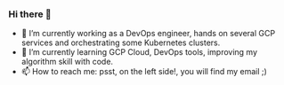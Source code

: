 ### Hi there 👋

- 🔭 I’m currently working as a DevOps engineer, hands on several GCP services and orchestrating some Kubernetes clusters.
- 🌱 I’m currently learning GCP Cloud, DevOps tools, improving my algorithm skill with code.
- 📫 How to reach me: psst, on the left side!, you will find my email ;)
<!--
**Keyproco/keyproco** is a ✨ _special_ ✨ repository because its `README.md` (this file) appears on your GitHub profile.

Here are some ideas to get you started:

- 🔭 I’m currently working on ...
- 🌱 I’m currently learning ...
- 👯 I’m looking to collaborate on ...
- 🤔 I’m looking for help with ...
- 💬 Ask me about ...
- 📫 How to reach me: ...
- 😄 Pronouns: ...
- ⚡ Fun fact: ...
-->
